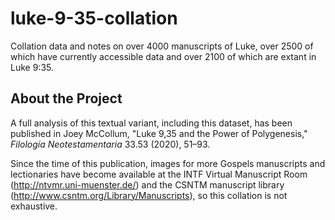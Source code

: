 # luke-9-35-collation
Collation data and notes on over 4000 manuscripts of Luke, over 2500 of which have currently accessible data and over 2100 of which are extant in Luke 9:35.

## About the Project

A full analysis of this textual variant, including this dataset, has been published in Joey McCollum, "Luke 9,35 and the Power of Polygenesis," _Filología Neotestamentaria_ 33.53 (2020), 51–93.

Since the time of this publication, images for more Gospels manuscripts and lectionaries have become available at the INTF Virtual Manuscript Room (http://ntvmr.uni-muenster.de/) and the CSNTM manuscript library (http://www.csntm.org/Library/Manuscripts), so this collation is not exhaustive.
